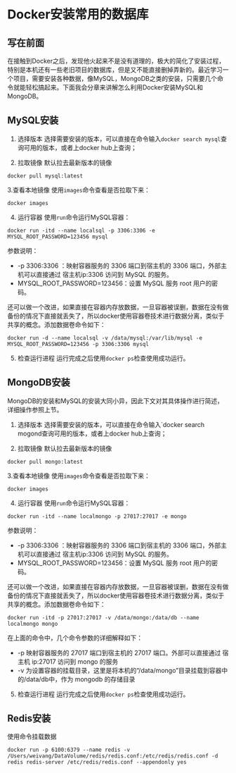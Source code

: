 # Docker安装常用的数据库


## 写在前面

在接触到Docker之后，发现他火起来不是没有道理的，极大的简化了安装过程，特别是本机还有一些老旧项目的数据库，但是又不能直接删掉弄新的。最近学习一个项目，需要安装各种数据，像MySQL，MongoDB之类的安装，只需要几个命令就能轻松搞起来。下面我会分章来讲解怎么利用Docker安装MySQL和MongoDB。
<!-- 和Redis数据库。 -->

## MySQL安装

1. 选择版本
选择需要安装的版本，可以直接在命令输入`docker search mysql`查询可用的版本，或者上docker hub上查询；

2. 拉取镜像
默认拉去最新版本的镜像
```docker
docker pull mysql:latest
```

3.查看本地镜像
使用`images`命令查看是否拉取下来：
```docker
docker images
```

4. 运行容器
使用`run`命令运行MySQL容器：
```docker
docker run -itd --name localsql -p 3306:3306 -e MYSQL_ROOT_PASSWORD=123456 mysql
```
参数说明：
- -p 3306:3306 ：映射容器服务的 3306 端口到宿主机的 3306 端口，外部主机可以直接通过 宿主机ip:3306 访问到 MySQL 的服务。
- MYSQL_ROOT_PASSWORD=123456：设置 MySQL 服务 root 用户的密码。

还可以做一个改进，如果直接在容器内存放数据，一旦容器被误删，数据在没有做备份的情况下直接就丢失了，所以docker使用容器卷技术进行数据分离，类似于共享的概念。添加数据卷命令如下：
```docker
docker run -d --name localsql -v /data/mysql:/var/lib/mysql -e MYSQL_ROOT_PASSWORD=123456 -p 3306:3306 mysql
```
5. 检查运行进程
运行完成之后使用`docker ps`检查使用成功运行。

## MongoDB安装
MongoDB的安装和MySQL的安装大同小异，因此下文对其具体操作进行简述，详细操作参照上节。
1. 选择版本
选择需要安装的版本，可以直接在命令输入`docker search mogond查询可用的版本，或者上docker hub上查询；

2. 拉取镜像
默认拉去最新版本的镜像
```docker
docker pull mongo:latest
```

3.查看本地镜像
使用`images`命令查看是否拉取下来：
```docker
docker images
```

4. 运行容器
使用`run`命令运行MySQL容器：
```docker
docker run -itd --name localmongo -p 27017:27017 -e mongo
```
参数说明：
- -p 3306:3306 ：映射容器服务的 3306 端口到宿主机的 3306 端口，外部主机可以直接通过 宿主机ip:3306 访问到 MySQL 的服务。
- MYSQL_ROOT_PASSWORD=123456：设置 MySQL 服务 root 用户的密码。

还可以做一个改进，如果直接在容器内存放数据，一旦容器被误删，数据在没有做备份的情况下直接就丢失了，所以docker使用容器卷技术进行数据分离，类似于共享的概念。添加数据卷命令如下：
```docker
docker run -itd -p 27017:27017 -v /data/mongo:/data/db --name localmongo mongo
```
在上面的命令中，几个命令参数的详细解释如下：
- -p 映射容器服务的 27017 端口到宿主机的 27017 端口。外部可以直接通过 宿主机 ip:27017 访问到 mongo 的服务
- -v 为设置容器的挂载目录，这里是将本机的“/data/mongo”目录挂载到容器中的/data/db中，作为 mongodb 的存储目录

5. 检查运行进程
运行完成之后使用`docker ps`检查使用成功运行。

## Redis安装

使用命令挂载数据
```shell
docker run -p 6100:6379 --name redis -v /Users/weivang/DataVolume/redis/redis.conf:/etc/redis/redis.conf -d redis redis-server /etc/redis/redis.conf --appendonly yes
```


